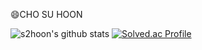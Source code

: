 😄CHO SU HOON
<!--
**s2hoon/s2hoon** is a ✨ _special_ ✨ repository because its `README.md` (this file) appears on your GitHub profile.

Here are some ideas to get you started:

- 🔭 I’m currently working on ...
- 🌱 I’m currently learning ...
- 👯 I’m looking to collaborate on ...
- 🤔 I’m looking for help with ...
- 💬 Ask me about ...
- 📫 How to reach me: ...
- 😄 Pronouns: ...
- ⚡ Fun fact: ...
-->
![s2hoon's github stats](https://github-readme-stats.vercel.app/api?username=s2hoon&show_icons=true)
[![Solved.ac Profile](http://mazassumnida.wtf/api/v2/generate_badge?boj=s2hoon)](https://solved.ac/s2hoon/)

